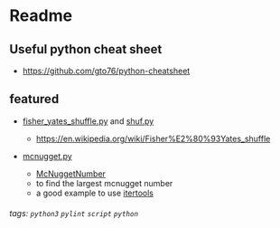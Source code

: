 Readme
======

## Useful python cheat sheet

- https://github.com/gto76/python-cheatsheet


## featured

* [fisher_yates_shuffle.py](./fisher_yates_shuffle.py) and [shuf.py](./shuf.py)
  * https://en.wikipedia.org/wiki/Fisher%E2%80%93Yates_shuffle

* [mcnugget.py](./mcnugget.py)
  * [McNuggetNumber](http://mathworld.wolfram.com/McNuggetNumber.html)
  * to find the largest mcnugget number
  * a good example to use [itertools](https://docs.python.org/3.5/library/itertools.html)

###### tags: ```python3``` ```pylint``` ```script``` ```python```
